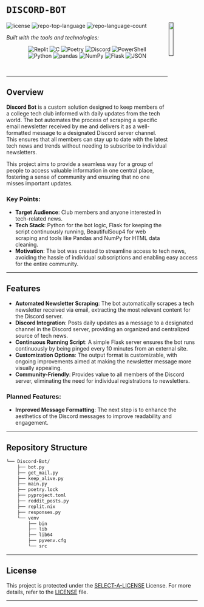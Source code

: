 # `DISCORD-BOT`

[<img src="https://img.icons8.com/color/48/000000/discord-logo.png" align="right" width="15%" padding-right="350">]()

<p align="left">
	<img src="https://img.shields.io/github/license/TejasShinkar12/Discord-Bot?style=flat&logo=opensourceinitiative&logoColor=white&color=0080ff" alt="license">
	<img src="https://img.shields.io/github/languages/top/TejasShinkar12/Discord-Bot?style=flat&color=0080ff" alt="repo-top-language">
	<img src="https://img.shields.io/github/languages/count/TejasShinkar12/Discord-Bot?style=flat&color=0080ff" alt="repo-language-count">
</p>
<p align="left">
		<em>Built with the tools and technologies:</em>
</p>
<p align="center">
	<img src="https://img.shields.io/badge/Replit-F26207.svg?style=flat&logo=Replit&logoColor=white" alt="Replit">
	<img src="https://img.shields.io/badge/C-A8B9CC.svg?style=flat&logo=C&logoColor=black" alt="C">
	<img src="https://img.shields.io/badge/Poetry-60A5FA.svg?style=flat&logo=Poetry&logoColor=white" alt="Poetry">
	<img src="https://img.shields.io/badge/Discord-5865F2.svg?style=flat&logo=Discord&logoColor=white" alt="Discord">
	<img src="https://img.shields.io/badge/PowerShell-5391FE.svg?style=flat&logo=PowerShell&logoColor=white" alt="PowerShell">
	<br>
	<img src="https://img.shields.io/badge/Python-3776AB.svg?style=flat&logo=Python&logoColor=white" alt="Python">
	<img src="https://img.shields.io/badge/pandas-150458.svg?style=flat&logo=pandas&logoColor=white" alt="pandas">
	<img src="https://img.shields.io/badge/NumPy-013243.svg?style=flat&logo=NumPy&logoColor=white" alt="NumPy">
	<img src="https://img.shields.io/badge/Flask-000000.svg?style=flat&logo=Flask&logoColor=white" alt="Flask">
	<img src="https://img.shields.io/badge/JSON-000000.svg?style=flat&logo=JSON&logoColor=white" alt="JSON">
</p>

<br>

<hr>

##  Overview

**Discord Bot** is a custom solution designed to keep members of a college tech club informed with daily updates from the tech world. The bot automates the process of scraping a specific email newsletter received by me and delivers it as a well-formatted message to a designated Discord server channel. This ensures that all members can stay up to date with the latest tech news and trends without needing to subscribe to individual newsletters.

This project aims to provide a seamless way for a group of people to access valuable information in one central place, fostering a sense of community and ensuring that no one misses important updates.

### Key Points:
- **Target Audience**: Club members and anyone interested in tech-related news.
- **Tech Stack**: Python for the bot logic, Flask for keeping the script continuously running, BeautifulSoup4 for web scraping and tools like Pandas and NumPy for HTML data cleaning.
- **Motivation**: The bot was created to streamline access to tech news, avoiding the hassle of individual subscriptions and enabling easy access for the entire community.

---

##  Features

- **Automated Newsletter Scraping**: The bot automatically scrapes a tech newsletter received via email, extracting the most relevant content for the Discord server.
- **Discord Integration**: Posts daily updates as a message to a designated channel in the Discord server, providing an organized and centralized source of tech news.
- **Continuous Running Script**: A simple Flask server ensures the bot runs continuously by being pinged every 10 minutes from an external site.
- **Customization Options**: The output format is customizable, with ongoing improvements aimed at making the newsletter message more visually appealing.
- **Community-Friendly**: Provides value to all members of the Discord server, eliminating the need for individual registrations to newsletters.

### Planned Features:
- **Improved Message Formatting**: The next step is to enhance the aesthetics of the Discord messages to improve readability and engagement.

---

##  Repository Structure

```sh
└── Discord-Bot/
    ├── bot.py
    ├── get_mail.py
    ├── keep_alive.py
    ├── main.py
    ├── poetry.lock
    ├── pyproject.toml
    ├── reddit_posts.py
    ├── replit.nix
    ├── responses.py
    └── venv
        ├── bin
        ├── lib
        ├── lib64
        ├── pyvenv.cfg
        └── src
```

---

##  License

This project is protected under the [SELECT-A-LICENSE](https://choosealicense.com/licenses) License. For more details, refer to the [LICENSE](https://choosealicense.com/licenses/) file.

---
